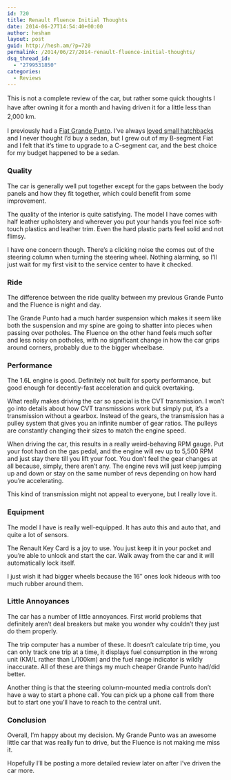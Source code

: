 ```yaml
---
id: 720
title: Renault Fluence Initial Thoughts
date: 2014-06-27T14:54:40+00:00
author: hesham
layout: post
guid: http://hesh.am/?p=720
permalink: /2014/06/27/2014-renault-fluence-initial-thoughts/
dsq_thread_id:
  - "2799531850"
categories:
  - Reviews
---
```

<span style="line-height: 1.5em;">This is not a complete review of the car, but rather some quick thoughts I have after owning it for a month and having driven it for a little less than 2,000 km.</span>

I previously had a [Fiat Grande Punto](http://hesh.am/2011/03/what-i-dont-like-about-my-grande-punto/). I&#8217;ve always [loved small hatchbacks](http://hesh.am/2012/07/ford-fiesta-vs-seat-ibiza-sc-vs-grande-punto/) and I never thought I&#8217;d buy a sedan, but I grew out of my B-segment Fiat and I felt that it&#8217;s time to upgrade to a C-segment car, and the best choice for my budget happened to be a sedan.

### Quality

The car is generally well put together except for the gaps between the body panels and how they fit together, which could benefit from some improvement.

The quality of the interior is quite satisfying. The model I have comes with half leather upholstery and wherever you put your hands you feel nice soft-touch plastics and leather trim. Even the hard plastic parts feel solid and not flimsy.

I have one concern though. There&#8217;s a clicking noise the comes out of the steering column when turning the steering wheel. Nothing alarming, so I&#8217;ll just wait for my first visit to the service center to have it checked.

### Ride

The difference between the ride quality between my previous Grande Punto and the Fluence is night and day.

The Grande Punto had a much harder suspension which makes it seem like both the suspension and my spine are going to shatter into pieces when passing over potholes. The Fluence on the other hand feels much softer and less noisy on potholes, with no significant change in how the car grips around corners, probably due to the bigger wheelbase.

### Performance

The 1.6L engine is good. Definitely not built for sporty performance, but good enough for decently-fast acceleration and quick overtaking.

What really makes driving the car so special is the CVT transmission. I won&#8217;t go into details about how CVT transmissions work but simply put, it&#8217;s a transmission without a gearbox. Instead of the gears, the transmission has a pulley system that gives you an infinite number of gear ratios. The pulleys are constantly changing their sizes to match the engine speed.

When driving the car, this results in a really weird-behaving RPM gauge. Put your foot hard on the gas pedal, and the engine will rev up to 5,500 RPM and just stay there till you lift your foot. You don&#8217;t feel the gear changes at all because, simply, there aren&#8217;t any. The engine revs will just keep jumping up and down or stay on the same number of revs depending on how hard you&#8217;re accelerating.

This kind of transmission might not appeal to everyone, but I really love it.

### Equipment

The model I have is really well-equipped. It has auto this and auto that, and quite a lot of sensors.

The Renault Key Card is a joy to use. You just keep it in your pocket and you&#8217;re able to unlock and start the car. Walk away from the car and it will automatically lock itself.

I just wish it had bigger wheels because the 16&#8243; ones look hideous with too much rubber around them.

### Little Annoyances

The car has a number of little annoyances. First world problems that definitely aren&#8217;t deal breakers but make you wonder why couldn&#8217;t they just do them properly.

The trip computer has a number of these. It doesn&#8217;t calculate trip time, you can only track one trip at a time, it displays fuel consumption in the wrong unit (KM/L rather than L/100km) and the fuel range indicator is wildly inaccurate. All of these are things my much cheaper Grande Punto had/did better.

Another thing is that the steering column-mounted media controls don&#8217;t have a way to start a phone call. You can pick up a phone call from there but to start one you&#8217;ll have to reach to the central unit.

### Conclusion

Overall, I&#8217;m happy about my decision. My Grande Punto was an awesome little car that was really fun to drive, but the Fluence is not making me miss it.

Hopefully I&#8217;ll be posting a more detailed review later on after I&#8217;ve driven the car more.
